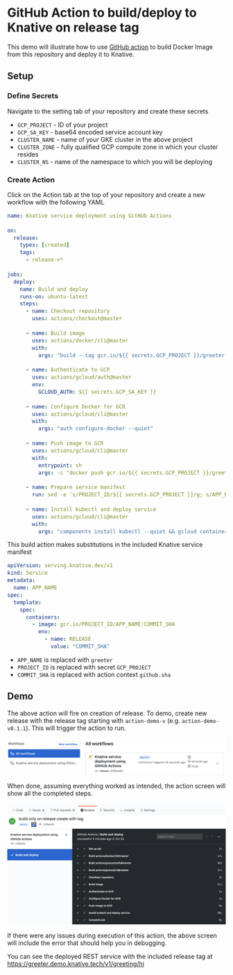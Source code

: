 # GitHub Action to build/deploy to Knative on release tag

This demo will illustrate how to use [GitHub action](https://github.com/actions) to build Docker Image from this repository and deploy it to Knative.

## Setup

### Define Secrets

Navigate to the setting tab of your repository and create these secrets

* `GCP_PROJECT` - ID of your project
* `GCP_SA_KEY` - base64 encoded service account key
* `CLUSTER_NAME` - name of your GKE cluster in the above project
* `CLUSTER_ZONE` - fully qualified GCP compute zone in which your cluster resides
* `CLUSTER_NS` - name of the namespace to which you will be deploying

### Create Action

Click on the Action tab at the top of your repository and create a new workflow with the following YAML

```yaml
name: Knative service deployment using GitHUb Actions

on:
  release:
    types: [created]
    tags:
      - release-v*

jobs:
  deploy:
    name: Build and deploy
    runs-on: ubuntu-latest
    steps:
      - name: Checkout repository
        uses: actions/checkout@master

      - name: Build image
        uses: actions/docker/cli@master
        with:
          args: "build --tag gcr.io/${{ secrets.GCP_PROJECT }}/greeter:${{ github.sha }} ./github-action-deploy"

      - name: Authenticate to GCP
        uses: actions/gcloud/auth@master
        env:
          GCLOUD_AUTH: ${{ secrets.GCP_SA_KEY }}

      - name: Configure Docker for GCR
        uses: actions/gcloud/cli@master
        with:
          args: "auth configure-docker --quiet"

      - name: Push image to GCR
        uses: actions/gcloud/cli@master
        with:
          entrypoint: sh
          args: -c "docker push gcr.io/${{ secrets.GCP_PROJECT }}/greeter:${{ github.sha }}"

      - name: Prepare service manifest
        run: sed -e 's/PROJECT_ID/${{ secrets.GCP_PROJECT }}/g; s/APP_NAME/greeter/g; s/COMMIT_SHA/${{ github.sha }}/g' github-action-deploy/template.yaml > github-action-deploy/service.yaml

      - name: Install kubectl and deploy service
        uses: actions/gcloud/cli@master
        with:
          args: "components install kubectl --quiet && gcloud container clusters get-credentials ${{ secrets.CLUSTER_NAME }} --project ${{ secrets.GCP_PROJECT }} --zone ${{ secrets.CLUSTER_ZONE }} && kubectl apply -f ./github-action-deploy/service.yaml -n ${{ secrets.CLUSTER_NS }}"
```

This build action makes substitutions in the included Knative service manifest

```yaml
apiVersion: serving.knative.dev/v1
kind: Service
metadata:
  name: APP_NAME
spec:
  template:
    spec:
      containers:
        - image: gcr.io/PROJECT_ID/APP_NAME:COMMIT_SHA
          env:
            - name: RELEASE
              value: "COMMIT_SHA"
```

* `APP_NAME` is replaced with `greeter`
* `PROJECT_ID` is replaced with secret `GCP_PROJECT`
* `COMMIT_SHA` is replaced with action context `github.sha`


## Demo

The above action will fire on creation of release. To demo, create new release with the release tag starting with `action-demo-v` (e.g. `action-demo-v0.1.1`). This will trigger the action to run.

![GitHub Action Starts](../images/gh-action-start.png)

When done, assuming everything worked as intended, the action screen will show all the completed steps.

![GitHub Action Starts](../images/gh-action-end.png)

If there were any issues during execution of this action, the above screen will include the error that should help you in debugging.

You can see the deployed REST service with the included release tag at
https://greeter.demo.knative.tech/v1/greeting/hi